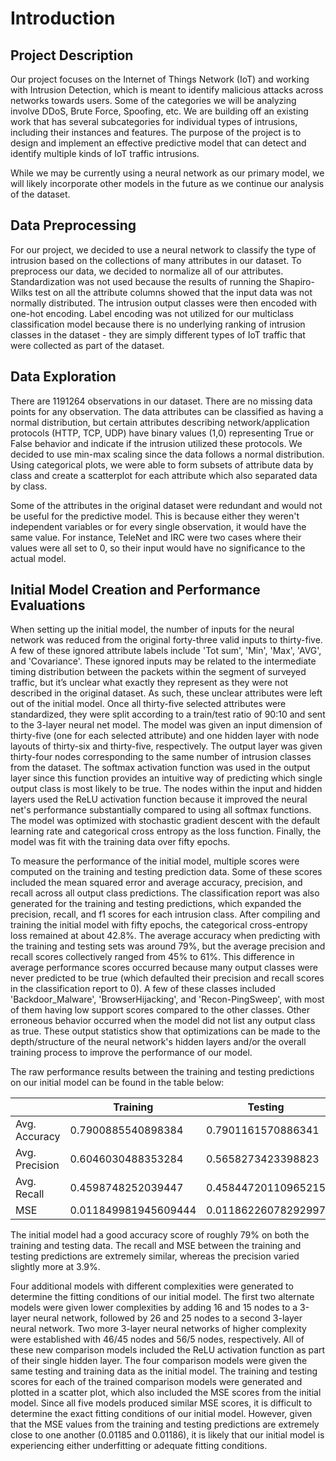 # Introduction
## Project Description

Our project focuses on the Internet of Things Network (IoT) and working with Intrusion Detection, which is meant to identify malicious attacks across networks towards users. Some of the categories we will be analyzing involve DDoS, Brute Force, Spoofing, etc. We are building off an existing work that has several subcategories for individual types of intrusions, including their instances and features. The purpose of the project is to design and implement an effective predictive model that can detect and identify multiple kinds of IoT traffic intrusions. 

While we may be currently using a neural network as our primary model, we will likely incorporate other models in the future as we continue our analysis of the dataset.

## Data Preprocessing

For our project, we decided to use a neural network to classify the type of intrusion based on the collections of many attributes in our dataset. To preprocess our data, we decided to normalize all of our attributes. Standardization was not used because the results of running the Shapiro-Wilks test on all the attribute columns showed that the input data was not normally distributed. The intrusion output classes were then encoded with one-hot encoding. Label encoding was not utilized for our multiclass classification model because there is no underlying ranking of intrusion classes in the dataset - they are simply different types of IoT traffic that were collected as part of the dataset.

## Data Exploration

There are 1191264 observations in our dataset. There are no missing data points for any observation. The data attributes can be classified as having a normal distribution, but certain attributes describing network/application protocols (HTTP, TCP, UDP) have binary values (1,0) representing True or False behavior and indicate if the intrusion utilized these protocols. We decided to use min-max scaling since the data follows a normal distribution. Using categorical plots, we were able to form subsets of attribute data by class and create a scatterplot for each attribute which also separated data by class.

Some of the attributes in the original dataset were redundant and would not be useful for the predictive model. This is because either they weren't independent variables or for every single observation, it would have the same value. For instance, TeleNet and IRC were two cases where their values were all set to 0, so their input would have no significance to the actual model.

## Initial Model Creation and Performance Evaluations

When setting up the initial model, the number of inputs for the neural network was reduced from the original forty-three valid inputs to thirty-five. A few of these ignored attribute labels include 'Tot sum', 'Min', 'Max', 'AVG', and 'Covariance'. These ignored inputs may be related to the intermediate timing distribution between the packets within the segment of surveyed traffic, but it’s unclear what exactly they represent as they were not described in the original dataset. As such, these unclear attributes were left out of the initial model. Once all thirty-five selected attributes were standardized, they were split according to a train/test ratio of 90:10 and sent to the 3-layer neural net model. The model was given an input dimension of thirty-five (one for each selected attribute) and one hidden layer with node layouts of thirty-six and thirty-five, respectively. The output layer was given thirty-four nodes corresponding to the same number of intrusion classes from the dataset. The softmax activation function was used in the output layer since this function provides an intuitive way of predicting which single output class is most likely to be true. The nodes within the input and hidden layers used the ReLU activation function because it improved the neural net's performance substantially compared to using all softmax functions. The model was optimized with stochastic gradient descent with the default learning rate and categorical cross entropy as the loss function. Finally, the model was fit with the training data over fifty epochs. 

To measure the performance of the initial model, multiple scores were computed on the training and testing prediction data. Some of these scores included the mean squared error and average accuracy, precision, and recall across all output class predictions. The classification report was also generated for the training and testing predictions, which expanded the precision, recall, and f1 scores for each intrusion class. After compiling and training the initial model with fifty epochs, the categorical cross-entropy loss remained at about 42.8%. The average accuracy when predicting with the training and testing sets was around 79%, but the average precision and recall scores collectively ranged from 45% to 61%. This difference in average performance scores occurred because many output classes were never predicted to be true (which defaulted their precision and recall scores in the classification report to 0). A few of these classes included 'Backdoor_Malware', 'BrowserHijacking', and 'Recon-PingSweep', with most of them having low support scores compared to the other classes. Other erroneous behavior occurred when the model did not list any output class as true. These output statistics show that optimizations can be made to the depth/structure of the neural network's hidden layers and/or the overall training process to improve the performance of our model.

The raw performance results between the training and testing predictions on our initial model can be found in the table below:

|                | Training             | Testing              | Training - Testing     |
|----------------|----------------------|----------------------|------------------------|
| Avg. Accuracy  | 0.7900885540898384   | 0.7901161570886341   | -0.0000276029987960058 |
| Avg. Precision | 0.6046030488353284   | 0.5658273423398823   | 0.038775706495446      |
| Avg. Recall    | 0.4598748252039447   | 0.45844720110965215  | 0.00142762409429203    |
| MSE            | 0.011849981945609444 | 0.01186226078292997  | -0.0000122788373204986 |

The initial model had a good accuracy score of roughly 79% on both the training and testing data. The recall and MSE between the training and testing predictions are extremely similar, whereas the precision varied slightly more at 3.9%. 

Four additional models with different complexities were generated to determine the fitting conditions of our initial model. The first two alternate models were given lower complexities by adding 16 and 15 nodes to a 3-layer neural network, followed by 26 and 25 nodes to a second 3-layer neural network. Two more 3-layer neural networks of higher complexity were established with 46/45 nodes and 56/5 nodes, respectively. All of these new comparison models included the ReLU activation function as part of their single hidden layer. The four comparison models were given the same testing and training data as the initial model. The training and testing scores for each of the trained comparison models were generated and plotted in a scatter plot, which also included the MSE scores from the initial model. Since all five models produced similar MSE scores, it is difficult to determine the exact fitting conditions of our initial model. However, given that the MSE values from the training and testing predictions are extremely close to one another (0.01185 and 0.01186), it is likely that our initial model is experiencing either underfitting or adequate fitting conditions.

